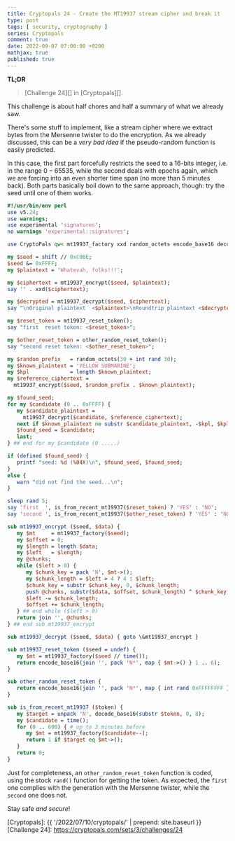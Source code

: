 ```yaml
---
title: Cryptopals 24 - Create the MT19937 stream cipher and break it
type: post
tags: [ security, cryptography ]
series: Cryptopals
comment: true
date: 2022-09-07 07:00:00 +0200
mathjax: true
published: true
---
```


**TL;DR**

> [Challenge 24][] in [Cryptopals][].

This challenge is about half chores and half a summary of what we
already saw.

There's some stuff to implement, like a stream cipher where we extract
bytes from the Mersenne twister to do the encryption. As we already
discussed, this can be a *very bad idea* if the pseudo-random function
is easily predicted.

In this case, the first part forcefully restricts the seed to a 16-bits
integer, i.e. in the range $0 - 65535$, while the second deals with
epochs again, which we are forcing into an even shorter time span (no
more than 5 minutes back). Both parts basically boil down to the same
approach, though: try the seed until one of them works.

```perl
#!/usr/bin/env perl
use v5.24;
use warnings;
use experimental 'signatures';
no warnings 'experimental::signatures';

use CryptoPals qw< mt19937_factory xxd random_octets encode_base16 decode_base16 >;

my $seed = shift // 0xC0BE;
$seed &= 0xFFFF;
my $plaintext = 'Whatevah, folks!!!';

my $ciphertext = mt19937_encrypt($seed, $plaintext);
say '' . xxd($ciphertext);

my $decrypted = mt19937_decrypt($seed, $ciphertext);
say "\nOriginal plaintext  <$plaintext>\nRoundtrip plaintext <$decrypted>";

my $reset_token = mt19937_reset_token();
say "first  reset token: <$reset_token>";

my $other_reset_token = other_random_reset_token();
say "second reset token: <$other_reset_token>";

my $random_prefix   = random_octets(30 + int rand 30);
my $known_plaintext = 'YELLOW SUBMARINE';
my $kpl             = length $known_plaintext;
my $reference_ciphertext =
  mt19937_encrypt($seed, $random_prefix . $known_plaintext);

my $found_seed;
for my $candidate (0 .. 0xFFFF) {
   my $candidate_plaintext =
     mt19937_decrypt($candidate, $reference_ciphertext);
   next if $known_plaintext ne substr $candidate_plaintext, -$kpl, $kpl;
   $found_seed = $candidate;
   last;
} ## end for my $candidate (0 .....)

if (defined $found_seed) {
   printf "seed: %d (%04X)\n", $found_seed, $found_seed;
}
else {
   warn "did not find the seed...\n";
}

sleep rand 5;
say 'first  ', is_from_recent_mt19937($reset_token) ? 'YES' : 'NO';
say 'second ', is_from_recent_mt19937($other_reset_token) ? 'YES' : 'NO';

sub mt19937_encrypt ($seed, $data) {
   my $mt     = mt19937_factory($seed);
   my $offset = 0;
   my $length = length $data;
   my $left   = $length;
   my @chunks;
   while ($left > 0) {
      my $chunk_key = pack 'N', $mt->();
      my $chunk_length = $left > 4 ? 4 : $left;
      $chunk_key = substr $chunk_key, 0, $chunk_length;
      push @chunks, substr($data, $offset, $chunk_length) ^ $chunk_key;
      $left -= $chunk_length;
      $offset += $chunk_length;
   } ## end while ($left > 0)
   return join '', @chunks;
} ## end sub mt19937_encrypt

sub mt19937_decrypt ($seed, $data) { goto \&mt19937_encrypt }

sub mt19937_reset_token ($seed = undef) {
   my $mt = mt19937_factory($seed // time());
   return encode_base16(join '', pack 'N*', map { $mt->() } 1 .. 6);
}

sub other_random_reset_token {
   return encode_base16(join '', pack 'N*', map { int rand 0xFFFFFFFF } 1 .. 6 );
}

sub is_from_recent_mt19937 ($token) {
   my $target = unpack 'N', decode_base16(substr $token, 0, 8);
   my $candidate = time();
   for (0 .. 600) { # up to 3 minutes before
      my $mt = mt19937_factory($candidate--);
      return 1 if $target eq $mt->();
   }
   return 0;
}
```

Just for completeness, an `other_random_reset_token` function is coded,
using the stock `rand()` function for getting the token. As expected,
the `first` one complies with the generation with the Mersenne twister,
while the `second` one does not.


Stay safe *and secure*!

[Perl]: https://www.perl.org/
[Cryptopals]: {{ '/2022/07/10/cryptopals/' | prepend: site.baseurl }}
[Challenge 24]: https://cryptopals.com/sets/3/challenges/24
